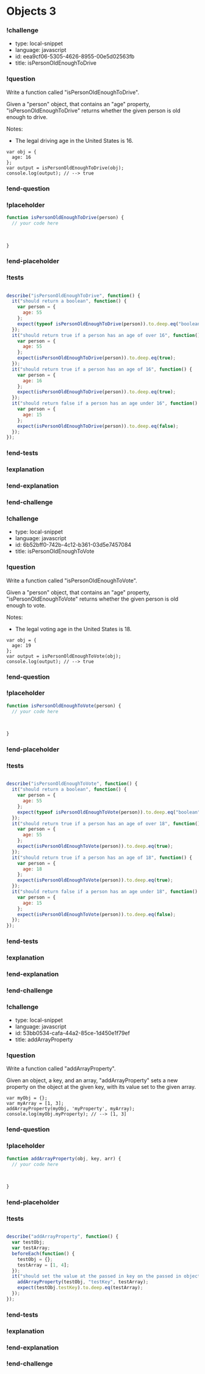 # Objects 3

### !challenge

* type: local-snippet
* language: javascript
* id: eea9cf06-5305-4626-8955-00e5d02563fb
* title: isPersonOldEnoughToDrive

### !question

Write a function called "isPersonOldEnoughToDrive".

Given a "person" object, that contains an "age" property, "isPersonOldEnoughToDrive" returns whether the given person is old enough to drive.

Notes:
* The legal driving age in the United States is 16.

```
var obj = {
  age: 16
};
var output = isPersonOldEnoughToDrive(obj);
console.log(output); // --> true
```

### !end-question

### !placeholder

```js
function isPersonOldEnoughToDrive(person) {
  // your code here
   

   
}
```

### !end-placeholder

### !tests

```js

describe("isPersonOldEnoughToDrive", function() {
  it("should return a boolean", function() {
    var person = {
      age: 55
    };
    expect(typeof isPersonOldEnoughToDrive(person)).to.deep.eq("boolean");
  });
  it("should return true if a person has an age of over 16", function() {
    var person = {
      age: 55
    };
    expect(isPersonOldEnoughToDrive(person)).to.deep.eq(true);
  });
  it("should return true if a person has an age of 16", function() {
    var person = {
      age: 16
    };
    expect(isPersonOldEnoughToDrive(person)).to.deep.eq(true);
  });
  it("should return false if a person has an age under 16", function() {
    var person = {
      age: 15
    };
    expect(isPersonOldEnoughToDrive(person)).to.deep.eq(false);
  });
});

```

### !end-tests

### !explanation

### !end-explanation

### !end-challenge

### !challenge

* type: local-snippet
* language: javascript
* id: 6b52bff0-742b-4c12-b361-03d5e7457084
* title: isPersonOldEnoughToVote

### !question

Write a function called "isPersonOldEnoughToVote".

Given a "person" object, that contains an "age" property, "isPersonOldEnoughToVote" returns whether the given person is old enough to vote.

Notes:
* The legal voting age in the United States is 18.

```
var obj = {
  age: 19
};
var output = isPersonOldEnoughToVote(obj);
console.log(output); // --> true
```

### !end-question

### !placeholder

```js
function isPersonOldEnoughToVote(person) {
  // your code here
   

   
}

```

### !end-placeholder

### !tests

```js

describe("isPersonOldEnoughToVote", function() {
  it("should return a boolean", function() {
    var person = {
      age: 55
    };
    expect(typeof isPersonOldEnoughToVote(person)).to.deep.eq("boolean");
  });
  it("should return true if a person has an age of over 18", function() {
    var person = {
      age: 55
    };
    expect(isPersonOldEnoughToVote(person)).to.deep.eq(true);
  });
  it("should return true if a person has an age of 18", function() {
    var person = {
      age: 18
    };
    expect(isPersonOldEnoughToVote(person)).to.deep.eq(true);
  });
  it("should return false if a person has an age under 18", function() {
    var person = {
      age: 15
    };
    expect(isPersonOldEnoughToVote(person)).to.deep.eq(false);
  });
});

```

### !end-tests

### !explanation

### !end-explanation

### !end-challenge

### !challenge

* type: local-snippet
* language: javascript
* id: 53bb0534-cafa-44a2-85ce-1d450e1f79ef
* title: addArrayProperty

### !question

Write a function called "addArrayProperty".

Given an object, a key, and an array, "addArrayProperty" sets a new property on the object at the given key, with its value set to the given array.

```
var myObj = {};
var myArray = [1, 3];
addArrayProperty(myObj, 'myProperty', myArray);
console.log(myObj.myProperty); // --> [1, 3]
```

### !end-question

### !placeholder

```js
function addArrayProperty(obj, key, arr) {
  // your code here
   

   
}
```

### !end-placeholder

### !tests

```js

describe("addArrayProperty", function() {
  var testObj;
  var testArray;
  beforeEach(function() {
    testObj = {};
    testArray = [1, 4];
  });
  it("should set the value at the passed in key on the passed in object to be the passed in array", function() {
    addArrayProperty(testObj, "testKey", testArray);
    expect(testObj.testKey).to.deep.eq(testArray);
  });
});

```

### !end-tests

### !explanation

### !end-explanation

### !end-challenge
